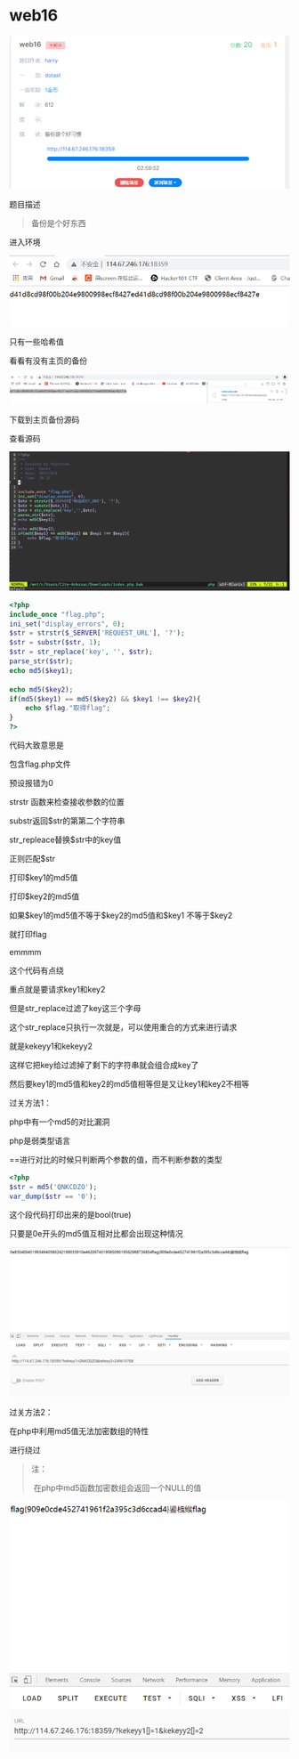 # web16

![image-20210116170523466](../../../image/image-20210116170523466.png)

题目描述

> 备份是个好东西

进入环境

![image-20210116170557326](../../../image/image-20210116170557326.png)

只有一些哈希值

看看有没有主页的备份

![image-20210116170801893](../../../image/image-20210116170801893.png)

下载到主页备份源码

查看源码

![image-20210116171000492](../../../image/image-20210116171000492.png)

```php
<?php
include_once "flag.php";
ini_set("display_errors", 0);
$str = strstr($_SERVER['REQUEST_URL'], '?');
$str = substr($str, 1);
$str = str_replace('key', '', $str);
parse_str($str);
echo md5($key1);

echo md5($key2);
if(md5($key1) == md5($key2) && $key1 !== $key2){
    echo $flag."取得flag";
}
?>	
```

代码大致意思是

包含flag.php文件

预设报错为0

strstr 函数来检查接收参数的位置

substr返回$str的第第二个字符串

str_repleace替换$str中的key值

正则匹配$str

打印$key1的md5值

打印$key2的md5值

如果\$key1的md5值不等于\$key2的md5值和\$key1 不等于$key2

就打印flag

emmmm

这个代码有点绕

重点就是要请求key1和key2

但是str_replace过滤了key这三个字母

这个str_replace只执行一次就是，可以使用重合的方式来进行请求

就是kekeyy1和kekeyy2

这样它把key给过滤掉了剩下的字符串就会组合成key了

然后要key1的md5值和key2的md5值相等但是又让key1和key2不相等

过关方法1：

php中有一个md5的对比漏洞

php是弱类型语言

==进行对比的时候只判断两个参数的值，而不判断参数的类型

```php
<?php
$str = md5('QNKCDZO');
var_dump($str == '0');
```

这个段代码打印出来的是bool(true)

只要是0e开头的md5值互相对比都会出现这种情况

![image-20210116174216141](../../../image/image-20210116174216141.png)

过关方法2：

在php中利用md5值无法加密数组的特性

进行绕过

> 注：
>
> ​	在php中md5函数加密数组会返回一个NULL的值

![image-20210116174106098](../../../image/image-20210116174106098.png)